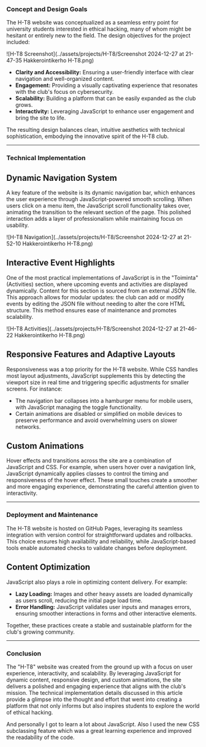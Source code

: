 <!--- metadata
id: 005
title: H-T8 Club Website
subtitle: Website
date: 27.12.2024
url: projects/project.html?project=H-T8
image: assets/projects/H-T8/H-T8.webp
imageAlt: H-T8 Club Website logo
summary: The H-T8 website is created for a student hacking club focused on cybersecurity and ethical hacking. This article delves into the technical journey behind the website's creation, highlighting JavaScript-driven features and implementation details that bring functionality and interactivity to life.
tags: ["HTML", "CSS", "JavaScript", "Software"]
creators: Robin Niinemets
duration: 2 weeks
tools: ["HTML", "JavaScript", "CSS"]
buttons: [{"text": "H-T8 Website", "url": "https://askdatdude.github.io/H-T8/"}, {"text": "Github Repository", "url": "https://github.com/AskDatDude/H-T8"}]
--->

### Concept and Design Goals

The H-T8 website was conceptualized as a seamless entry point for university students interested in ethical hacking, many of whom might be hesitant or entirely new to the field. The design objectives for the project included:

![H-T8 Screenshot](../assets/projects/H-T8/Screenshot 2024-12-27 at 21-47-35 Hakkerointikerho H-T8.png)

- **Clarity and Accessibility:** Ensuring a user-friendly interface with clear navigation and well-organized content.
- **Engagement:** Providing a visually captivating experience that resonates with the club's focus on cybersecurity.
- **Scalability:** Building a platform that can be easily expanded as the club grows.
- **Interactivity:** Leveraging JavaScript to enhance user engagement and bring the site to life.

The resulting design balances clean, intuitive aesthetics with technical sophistication, embodying the innovative spirit of the H-T8 club.

---

### Technical Implementation

## Dynamic Navigation System

A key feature of the website is its dynamic navigation bar, which enhances the user experience through JavaScript-powered smooth scrolling. When users click on a menu item, the JavaScript scroll functionality takes over, animating the transition to the relevant section of the page. This polished interaction adds a layer of professionalism while maintaining focus on usability.

![H-T8 Navigation](../assets/projects/H-T8/Screenshot 2024-12-27 at 21-52-10 Hakkerointikerho H-T8.png)

## Interactive Event Highlights

One of the most practical implementations of JavaScript is in the "Toiminta" (Activities) section, where upcoming events and activities are displayed dynamically. Content for this section is sourced from an external JSON file. This approach allows for modular updates: the club can add or modify events by editing the JSON file without needing to alter the core HTML structure. This method ensures ease of maintenance and promotes scalability.

![H-T8 Activities](../assets/projects/H-T8/Screenshot 2024-12-27 at 21-46-22 Hakkerointikerho H-T8.png)

## Responsive Features and Adaptive Layouts

Responsiveness was a top priority for the H-T8 website. While CSS handles most layout adjustments, JavaScript supplements this by detecting the viewport size in real time and triggering specific adjustments for smaller screens. For instance:

- The navigation bar collapses into a hamburger menu for mobile users, with JavaScript managing the toggle functionality.
- Certain animations are disabled or simplified on mobile devices to preserve performance and avoid overwhelming users on slower networks.

## Custom Animations

Hover effects and transitions across the site are a combination of JavaScript and CSS. For example, when users hover over a navigation link, JavaScript dynamically applies classes to control the timing and responsiveness of the hover effect. These small touches create a smoother and more engaging experience, demonstrating the careful attention given to interactivity.

---

### Deployment and Maintenance

The H-T8 website is hosted on GitHub Pages, leveraging its seamless integration with version control for straightforward updates and rollbacks. This choice ensures high availability and reliability, while JavaScript-based tools enable automated checks to validate changes before deployment.

## Content Optimization

JavaScript also plays a role in optimizing content delivery. For example:

- **Lazy Loading:** Images and other heavy assets are loaded dynamically as users scroll, reducing the initial page load time.
- **Error Handling:** JavaScript validates user inputs and manages errors, ensuring smoother interactions in forms and other interactive elements.

Together, these practices create a stable and sustainable platform for the club's growing community.

---

### Conclusion

The "H-T8" website was created from the ground up with a focus on user experience, interactivity, and scalability. By leveraging JavaScript for dynamic content, responsive design, and custom animations, the site delivers a polished and engaging experience that aligns with the club's mission. The technical implementation details discussed in this article provide a glimpse into the thought and effort that went into creating a platform that not only informs but also inspires students to explore the world of ethical hacking.

And personally I got to learn a lot about JavaScript. Also I used the new CSS subclassing feature which was a great learning experience and improved the readability of the code.
